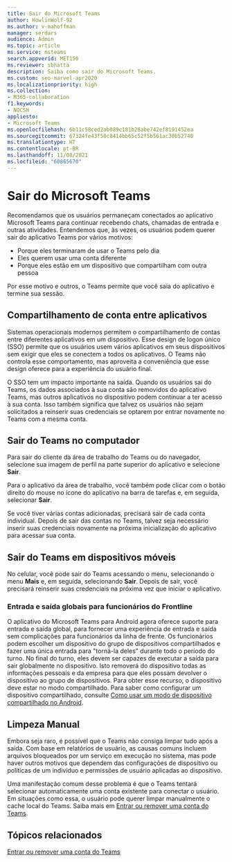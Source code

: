 ```yaml
---
title: Sair do Microsoft Teams
author: HowlinWolf-92
ms.author: v-mahoffman
manager: serdars
audience: Admin
ms.topic: article
ms.service: msteams
search.appverid: MET150
ms.reviewer: sbhatta
description: Saiba como sair do Microsoft Teams.
ms.custom: seo-marvel-apr2020
ms.localizationpriority: high
ms.collection:
- M365-collaboration
f1.keywords:
- NOCSH
appliesto:
- Microsoft Teams
ms.openlocfilehash: 6b11c58ced2ab089c181b28abe742ef8191452ea
ms.sourcegitcommit: 67324fe43f50c8414bb65c52f5b561ac30b52748
ms.translationtype: HT
ms.contentlocale: pt-BR
ms.lasthandoff: 11/08/2021
ms.locfileid: "60865670"
---
```

# <a name="sign-out-of-microsoft-teams"></a>Sair do Microsoft Teams

Recomendamos que os usuários permaneçam conectados ao aplicativo Microsoft Teams para continuar recebendo chats, chamadas de entrada e outras atividades. Entendemos que, às vezes, os usuários podem querer sair do aplicativo Teams por vários motivos:

- Porque eles terminaram de usar o Teams pelo dia
- Eles querem usar uma conta diferente
- Porque eles estão em um dispositivo que compartilham com outra pessoa

Por esse motivo e outros, o Teams permite que você saia do aplicativo e termine sua sessão.

## <a name="account-sharing-between-apps"></a>Compartilhamento de conta entre aplicativos

Sistemas operacionais modernos permitem o compartilhamento de contas entre diferentes aplicativos em um dispositivo. Esse design de logon único (SSO) permite que os usuários usem vários aplicativos em seus dispositivos sem exigir que eles se conectem a todos os aplicativos. O Teams não controla esse comportamento, mas aproveita a conveniência que esse design oferece para a experiência do usuário final.

O SSO tem um impacto importante na saída. Quando os usuários sai do Teams, os dados associados à sua conta são removidos do aplicativo Teams, mas outros aplicativos no dispositivo podem continuar a ter acesso à sua conta. Isso também significa que talvez os usuários não sejam solicitados a reinserir suas credenciais se optarem por entrar novamente no Teams com a mesma conta.

## <a name="sign-out-of-teams-on-desktop"></a>Sair do Teams no computador

Para sair do cliente da área de trabalho do Teams ou do navegador, selecione sua imagem de perfil na parte superior do aplicativo e selecione **Sair**.

Para o aplicativo da área de trabalho, você também pode clicar com o botão direito do mouse no ícone do aplicativo na barra de tarefas e, em seguida, selecionar **Sair**.

Se você tiver várias contas adicionadas, precisará sair de cada conta individual. Depois de sair das contas no Teams, talvez seja necessário inserir suas credenciais novamente na próxima inicialização do aplicativo para acessar sua conta.

## <a name="sign-out-of-teams-on-mobile-devices"></a>Sair do Teams em dispositivos móveis

No celular, você pode sair do Teams acessando o menu, selecionando o menu **Mais** e, em seguida, selecionando **Sair**. Depois de sair, você precisará reinserir suas credenciais na próxima vez que iniciar o aplicativo.

### <a name="global-sign-in-and-sign-out-for-frontline-workers"></a>Entrada e saída globais para funcionários do Frontline

O aplicativo do Microsoft Teams para Android agora oferece suporte para entrada e saída global, para fornecer uma experiência de entrada e saída sem complicações para funcionários da linha de frente. Os funcionários podem escolher um dispositivo do grupo de dispositivos compartilhados e fazer uma única entrada para "torná-la deles" durante todo o período do turno. No final do turno, eles devem ser capazes de executar a saída para sair globalmente no dispositivo. Isto removerá do dispositivo todas as informações pessoais e da empresa para que eles possam devolver o dispositivo ao grupo de dispositivos. Para obter esse recurso, o dispositivo deve estar no modo compartilhado. Para saber como configurar um dispositivo compartilhado, consulte [Como usar um modo de dispositivo compartilhado no Android](/azure/active-directory/develop/tutorial-v2-shared-device-mode#set-up-an-android-device-in-shared-mode).

## <a name="manual-cleanup"></a>Limpeza Manual

Embora seja raro, é possível que o Teams não consiga limpar tudo após a saída. Com base em relatórios de usuário, as causas comuns incluem arquivos bloqueados por um serviço em execução no sistema, mas pode haver outros motivos que dependem das configurações de dispositivo ou políticas de um indivíduo e permissões de usuário aplicadas ao dispositivo.

Uma manifestação comum desse problema é que o Teams tentará selecionar automaticamente uma conta existente para conectar o usuário. Em situações como essa, o usuário pode querer limpar manualmente o cache local do Teams. Saiba mais em [Entrar ou remover uma conta do Teams](https://support.microsoft.com/office/sign-out-or-remove-an-account-from-teams-a6d76e69-e1dd-4bc4-8e5f-04ba48384487?ui=en-US&rs=en-US&ad=US).

## <a name="related-topics"></a>Tópicos relacionados

[Entrar ou remover uma conta do Teams](https://support.microsoft.com/office/sign-out-or-remove-an-account-from-teams-a6d76e69-e1dd-4bc4-8e5f-04ba48384487?ui=en-US&rs=en-US&ad=US)